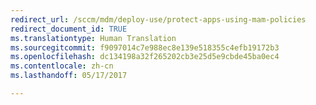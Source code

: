 ```yaml
---
redirect_url: /sccm/mdm/deploy-use/protect-apps-using-mam-policies
redirect_document_id: TRUE
ms.translationtype: Human Translation
ms.sourcegitcommit: f9097014c7e988ec8e139e518355c4efb19172b3
ms.openlocfilehash: dc134198a32f265202cb3e25d5e9cbde45ba0ec4
ms.contentlocale: zh-cn
ms.lasthandoff: 05/17/2017

---
```


